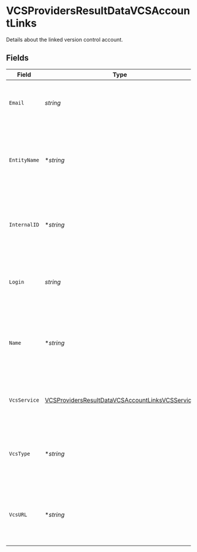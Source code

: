 # VCSProvidersResultDataVCSAccountLinks

Details about the linked version control account.


## Fields

| Field                                                                                                                     | Type                                                                                                                      | Required                                                                                                                  | Description                                                                                                               | Example                                                                                                                   |
| ------------------------------------------------------------------------------------------------------------------------- | ------------------------------------------------------------------------------------------------------------------------- | ------------------------------------------------------------------------------------------------------------------------- | ------------------------------------------------------------------------------------------------------------------------- | ------------------------------------------------------------------------------------------------------------------------- |
| `Email`                                                                                                                   | *string*                                                                                                                  | :heavy_check_mark:                                                                                                        | The email of the account linked with this provider.                                                                       | email@example.com                                                                                                         |
| `EntityName`                                                                                                              | **string*                                                                                                                 | :heavy_minus_sign:                                                                                                        | The name of the team the self-hosted vcs belongs to. Only returned for self-hosted links.                                 | Example Team                                                                                                              |
| `InternalID`                                                                                                              | **string*                                                                                                                 | :heavy_minus_sign:                                                                                                        | The ID of the self-hosted vcs provider. Only returned for self-hosted links.                                              | example-team/self-hosted-vcs                                                                                              |
| `Login`                                                                                                                   | *string*                                                                                                                  | :heavy_check_mark:                                                                                                        | The username of the account linked with this provider.                                                                    | vcs-user                                                                                                                  |
| `Name`                                                                                                                    | **string*                                                                                                                 | :heavy_minus_sign:                                                                                                        | The name of the version control provider. Only returned for self-hosted links.                                            | Self-hosted VCS                                                                                                           |
| `VcsService`                                                                                                              | [VCSProvidersResultDataVCSAccountLinksVCSService](../../models/shared/vcsprovidersresultdatavcsaccountlinksvcsservice.md) | :heavy_check_mark:                                                                                                        | The type of version control provider the account is linked to.                                                            | self-hosted                                                                                                               |
| `VcsType`                                                                                                                 | **string*                                                                                                                 | :heavy_minus_sign:                                                                                                        | The type of the self-hosted vcs provider. Only returned for self-hosted links.                                            | gitlab-ee                                                                                                                 |
| `VcsURL`                                                                                                                  | **string*                                                                                                                 | :heavy_minus_sign:                                                                                                        | The url of the version control provider. Only returned for self-hosted links.                                             | https://git.example.com                                                                                                   |